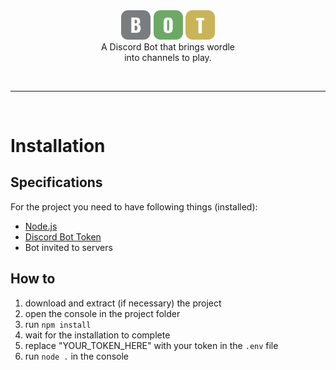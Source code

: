 <br>
<br>
<p align="center">
  <img src="./src/images/logo_slim.png" width="150px"></img><br>
  A Discord Bot that brings wordle<br>
  into channels to play.
</p>
<br>

-------------------
<br>

# Installation
## Specifications
For the project you need to have following things (installed):

- [Node.js]
- [Discord Bot Token]
- Bot invited to servers

## How to
1. download and extract (if necessary) the project
2. open the console in the project folder
3. run `npm install`
4. wait for the installation to complete
5. replace "YOUR_TOKEN_HERE" with your token in the `.env` file
6. run `node .` in the console


[Node.js]: https://nodejs.org/en/download/
[Discord Bot Token]: https://www.getdroidtips.com/discord-bot-token/
